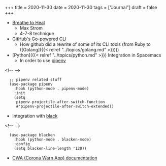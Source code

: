 +++
title = 2020-11-30
date = 2020-11-30
tags = ["Journal"]
draft = false
+++

-   [Breathe to Heal](https://www.youtube.com/watch?v=4Lb5L-VEm34&feature=youtu.be)
    -   Max Strom
    -   4-7-8 technique
-   [GitHub's Go-powered CLI](https://changelog.com/gotime/153)
    -   How github did a rewrite of some of its CLI tools (from Ruby to ([Golang]({{< relref "../topics/golang.md" >}})))
-   [Python]({{< relref "../topics/python.md" >}}) Integration in Spacemacs
    -   In order to use [pipenv](https://pypi.org/project/pipenv/)

<div class="html">

&lt;!-- --&gt;

</div>

```text
  ;; pipenv related stuff
  (use-package pipenv
    :hook (python-mode . pipenv-mode)
    :init
    (setq
     pipenv-projectile-after-switch-function
     #'pipenv-projectile-after-switch-extended))
```

-   Integration with [black](https://github.com/psf/black)

<div class="html">

&lt;!-- --&gt;

</div>

```text
  (use-package blacken
    :hook (python-mode . blacken-mode)
    :config
    (setq blacken-line-length '120))
```

-   [CWA (Corona Warn App) documentation](https://github.com/corona-warn-app/cwa-documentation)
